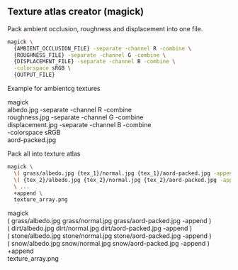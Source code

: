 ## Texture atlas creator (magick)

Pack ambient occlusion, roughness and displacement into one file.

```bash
magick \
  {AMBIENT_OCCLUSION_FILE} -separate -channel R -combine \
  {ROUGHNESS_FILE} -separate -channel G -combine \
  {DISPLACEMENT_FILE} -separate -channel B -combine \
  -colorspace sRGB \
  {OUTPUT_FILE}
```

Example for ambientcg textures

magick \
 albedo.jpg -separate -channel R -combine \
 roughness.jpg -separate -channel G -combine \
 displacement.jpg -separate -channel B -combine \
 -colorspace sRGB \
 aord-packed.jpg

Pack all into texture atlas

```bash
magick \
  \( grass/albedo.jpg {tex_1}/normal.jpg {tex_1}/aord-packed.jpg -append \) \
  \( {tex_2}/albedo.jpg {tex_2}/normal.jpg {tex_2}/aord-packed.jpg -append \) \
  \ ...
  +append \
  texture_array.png
```

magick \
 \( grass/albedo.jpg grass/normal.jpg grass/aord-packed.jpg -append \) \
 \( dirt/albedo.jpg dirt/normal.jpg dirt/aord-packed.jpg -append \) \
 \( stone/albedo.jpg stone/normal.jpg stone/aord-packed.jpg -append \) \
 \( snow/albedo.jpg snow/normal.jpg snow/aord-packed.jpg -append \) \
 +append \
 texture_array.png
